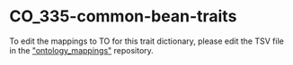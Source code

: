 # CO_335-common-bean-traits

To edit the mappings to TO for this trait dictionary, please edit the TSV file in the ["ontology_mappings"](https://github.com/Planteome/ontology_mappings) repository. 
